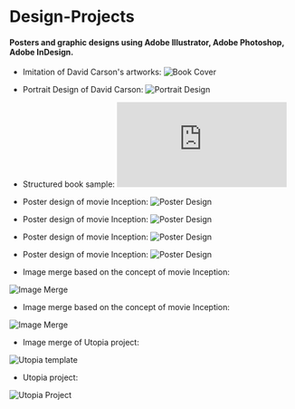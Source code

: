 # Design-Projects
#### Posters and graphic designs using Adobe Illustrator, Adobe Photoshop, Adobe InDesign.


* Imitation of David Carson's artworks: 
![Book Cover](https://github.com/hungling0817/Design-Projects/blob/640ad7b9ef96c93abab6f54c7849801328300170/book%20cover.jpg "Book Cover")

* Portrait Design of David Carson: 
![Portrait Design](https://github.com/hungling0817/Design-Projects/blob/b311e80375bbcf41086253b47d249b87550c17d4/protrait.jpg "Portrait Design")

* Structured book sample: 
![Book Sample](https://github.com/hungling0817/Design-Projects/blob/83d3ece4ecf253783c539cbbc720ea5f25ed57a3/book%20project.pdf "Book Sample")



* Poster design of movie Inception: 
![Poster Design](https://github.com/hungling0817/Design-Projects/blob/22b7f0aca4483511fdfc9ae3a6af28b1ef350ac3/movie%20poster%201.jpg "Poster Design")

* Poster design of movie Inception: 
![Poster Design](https://github.com/hungling0817/Design-Projects/blob/22b7f0aca4483511fdfc9ae3a6af28b1ef350ac3/movie%20poster%202.jpg "Poster Design")

* Poster design of movie Inception: 
![Poster Design](https://github.com/hungling0817/Design-Projects/blob/22b7f0aca4483511fdfc9ae3a6af28b1ef350ac3/movie%20poster%203.jpg "Poster Design")

* Poster design of movie Inception: 
![Poster Design](https://github.com/hungling0817/Design-Projects/blob/22b7f0aca4483511fdfc9ae3a6af28b1ef350ac3/movie%20poster%204.jpg "Poster Design")

* Image merge based on the concept of movie Inception:


![Image Merge](https://github.com/hungling0817/Design-Projects/blob/22b7f0aca4483511fdfc9ae3a6af28b1ef350ac3/inception.jpg "Image Merge")

* Image merge based on the concept of movie Inception: 


![Image Merge](https://github.com/hungling0817/Design-Projects/blob/22b7f0aca4483511fdfc9ae3a6af28b1ef350ac3/image%20merge.jpg "Image Merge")

* Image merge of Utopia project: 



![Utopia template](https://github.com/hungling0817/Design-Projects/blob/22b7f0aca4483511fdfc9ae3a6af28b1ef350ac3/global%20template.jpg "Utopia template")

* Utopia project:


  
![Utopia Project](https://github.com/hungling0817/Design-Projects/blob/22b7f0aca4483511fdfc9ae3a6af28b1ef350ac3/globe%20project.JPG "Utopia Project")




